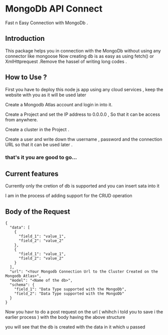 # MongoDb API Connect

<p> Fast n Easy Connection with MongoDb .</p>

## Introduction

<p> This package helps you in connection with the MongoDb without using any connector like mongoose Now creating db is as easy as using fetch() or XmlHttprequest .Remove the hassel of writing long codes .</p>

## How to Use ?
<p> First you have to deploy this node js app using any cloud services , keep the website with you as it will be used later</p>
<p> Create a Mongodb Atlas account and login in into it.</p>
<p> Create a Project and set the IP address to 0.0.0.0 , So that it can be access from anywhere.</p>
<p> Create a cluster in the Project .</p>
<p> Create a user and write down thw username , password and the connection URL so that it can be used later .</p>

### that's it you are good to go...
## Current features
<p> Currently only the cretion of db is supported and you can insert sata into it</p>
<p> I am in the process of adding support for the CRUD operation</p>

## Body of the Request

```
{
  "data": [
    {
      "field_1": "value_1",
      "field_2": "value_2"
    },
    {
      "field_1": "value_1",
      "field_2": "value_2"
    }
  ],
  "url": "<Your Mongodb Connection Url to the Cluster Created on the Mongodb Atlas>",
  "model": "<Name of the db>",
  "schema": {
    "field_1": "Data Type supported with the MongoDb",
    "field_2": "Data Type supported with the MongoDb"
  }
}
```
<p> Now you havr to do a post request on the url ( whihch i told you to save i the earlier process ) with the body having the above structure </p>
<p> you will see that the db is created with the data in it which u passed</p>
